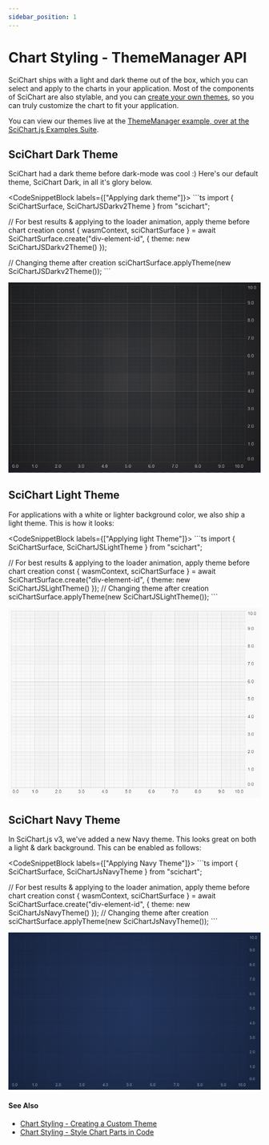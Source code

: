 ```yaml
---
sidebar_position: 1
---
```


# Chart Styling - ThemeManager API

SciChart ships with a light and dark theme out of the box, which you can select and apply to the charts in your application. Most of the components of SciChart are also stylable, and you can [create your own themes](/2d-charts/styling-and-theming/creating-custom-theme), so you can truly customize the chart to fit your application.

You can view our themes live at the [ThemeManager example, over at the SciChart.js Examples Suite](https://demo.scichart.com/javascript-chart-themes).

SciChart Dark Theme
-------------------

SciChart had a dark theme before dark-mode was cool :) Here's our default theme, SciChart Dark, in all it's glory below.

<CodeSnippetBlock labels={["Applying dark theme"]}>
    ```ts
import { SciChartSurface, SciChartJSDarkv2Theme } from "scichart";

// For best results & applying to the loader animation, apply theme before chart creation
const { wasmContext, sciChartSurface } = await SciChartSurface.create("div-element-id", { theme: new SciChartJSDarkv2Theme() });

// Changing theme after creation
sciChartSurface.applyTheme(new SciChartJSDarkv2Theme());
    ```
</CodeSnippetBlock>

![](img/1.png)

SciChart Light Theme
--------------------

For applications with a white or lighter background color, we also ship a light theme. This is how it looks:

<CodeSnippetBlock labels={["Applying light Theme"]}>
    ```ts
import { SciChartSurface, SciChartJSLightTheme } from "scichart";

// For best results & applying to the loader animation, apply theme before chart creation
const { wasmContext, sciChartSurface } = await SciChartSurface.create("div-element-id", { theme: new SciChartJSLightTheme() });
// Changing theme after creation
 sciChartSurface.applyTheme(new SciChartJSLightTheme());
    ```
</CodeSnippetBlock>

![](img/2.png)

SciChart Navy Theme
-------------------

In SciChart.js v3, we've added a new Navy theme. This looks great on both a light & dark background. This can be enabled as follows:

<CodeSnippetBlock labels={["Applying Navy Theme"]}>
    ```ts
import { SciChartSurface, SciChartJsNavyTheme } from "scichart";

// For best results & applying to the loader animation, apply theme before chart creation
const { wasmContext, sciChartSurface } = await SciChartSurface.create("div-element-id", { theme: new SciChartJsNavyTheme() });
// Changing theme after creation
 sciChartSurface.applyTheme(new SciChartJsNavyTheme());
    ```
</CodeSnippetBlock>

![](img/3.png)

#### See Also

* [Chart Styling - Creating a Custom Theme](/2d-charts/styling-and-theming/creating-custom-theme)
* [Chart Styling - Style Chart Parts in Code](/2d-charts/styling-and-theming/style-chart-parts-in-code)
